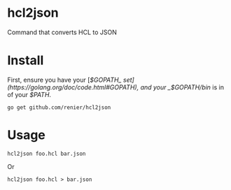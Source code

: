 # hcl2json

Command that converts HCL to JSON

# Install

First, ensure you have your [_$GOPATH_ set](https://golang.org/doc/code.html#GOPATH), and your _$GOPATH/bin_ is in of your _$PATH_.

`go get github.com/renier/hcl2json`

# Usage

`hcl2json foo.hcl bar.json`

Or

`hcl2json foo.hcl > bar.json`
